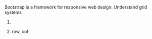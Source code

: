 Bootstrap is a framework for responsive web design.
Understand grid systems
1. <div class="container">
2. row, col <tb> </tb> 